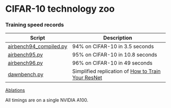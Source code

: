 # CIFAR-10 technology zoo

### Training speed records

| Script | Description |
| - | - |
| [airbench94_compiled.py](./airbench94_compiled.py) | 94% on CIFAR-10 in 3.5 seconds |
| [airbench95.py](./airbench_ablations/scaling/airbench95.py) | 95% on CIFAR-10 in 10.8 seconds |
| [airbench96.py](./airbench_ablations/scaling/airbench96.py) | 96% on CIFAR-10 in 49 seconds |
| [dawnbench.py](./dawnbench_replication/dawnbench.py) | Simplified replication of [How to Train Your ResNet](https://myrtle.ai/learn/how-to-train-your-resnet-8-bag-of-tricks/) |

[Ablations](./airbench_ablations)

All timings are on a single NVIDIA A100.

